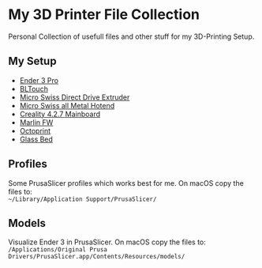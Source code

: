 # My 3D Printer File Collection
Personal Collection of usefull files and other stuff for my 3D-Printing Setup.

## My Setup
* [Ender 3 Pro](https://www.bastelgarage.ch/3d-drucker/3d-printer/ender-3-pro-3d-drucker)
* [BLTouch](https://www.bastelgarage.ch/3d-drucker/zubehor-3d-druck/original-bltouch-creality-nachrustkit-fur-cr-10-ender-3-ender-3-pro)
* [Micro Swiss Direct Drive Extruder](https://www.bastelgarage.ch/micro-swiss-direct-drive-extruder-fur-creality-cr-10-ender-3-pro)
* [Micro Swiss all Metal Hotend](https://www.bastelgarage.ch/micro-swiss-all-metal-hotend-kit-fur-creality-cr-10-cr10s-cr20-ender3-5)
* [Creality 4.2.7 Mainboard](https://www.bastelgarage.ch/32-bit-creality-silent-mainboard-v4-2-7-mit-ender-3-v2-firmware)
* [Marlin FW](https://marlinfw.org/)
* [Octoprint](https://octoprint.org/)
* [Glass Bed](https://www.bastelgarage.ch/3d-drucker/zubehor-3d-druck/235x235mm-gehartete-glasplatte-fur-ender-3-pro-cr-20-pro)

## Profiles
Some PrusaSlicer profiles which works best for me. On macOS copy the files to:\
`~/Library/Application Support/PrusaSlicer/`

## Models
Visualize Ender 3 in PrusaSlicer. On macOS copy the files to:\
`/Applications/Original Prusa Drivers/PrusaSlicer.app/Contents/Resources/models/`